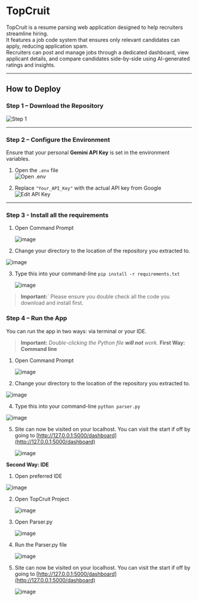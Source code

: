 # TopCruit

TopCruit is a resume parsing web application designed to help recruiters streamline hiring.  
It features a job code system that ensures only relevant candidates can apply, reducing application spam.  
Recruiters can post and manage jobs through a dedicated dashboard, view applicant details, and compare candidates side-by-side using AI-generated ratings and insights.

---

## How to Deploy

### Step 1 – Download the Repository

![Step 1](https://github.com/user-attachments/assets/26303737-91cc-4f15-a601-55ddbace6030)

---

### Step 2 – Configure the Environment

Ensure that your personal **Gemini API Key** is set in the environment variables.

1. Open the `.env` file  
   ![Open .env](https://github.com/user-attachments/assets/ac0f36e5-5ba6-4a97-a324-ea4dc13017b5)

2. Replace `"Your_API_Key"` with the actual API key from Google  
   ![Edit API Key](https://github.com/user-attachments/assets/62d32a5b-ca6c-4d78-b58b-6969c4f3f2ab)

---

### Step 3 - Install all the requirements

1. Open Command Prompt
   
   ![image](https://github.com/user-attachments/assets/89dd6d10-69cf-4ae8-8c2e-abf3a4708411)
   
2. Change your directory to the location of the repository you extracted to.
 
  ![image](https://github.com/user-attachments/assets/07b2ab5a-87ca-4477-9a83-8854993f9eb2)
  
3. Type this into your command-line `pip install -r requirements.txt`

    ![image](https://github.com/user-attachments/assets/69d7434b-0652-402f-821b-2a62d0592b5c)


> **Important:**` Please ensure you double check all the code you download and install first.

### Step 4 – Run the App

You can run the app in two ways: via terminal or your IDE.

> **Important:** _Double-clicking the Python file **will not** work._
**First Way: Command line**
1. Open Command Prompt

   ![image](https://github.com/user-attachments/assets/89dd6d10-69cf-4ae8-8c2e-abf3a4708411)

2. Change your directory to the location of the repository you extracted to.

  ![image](https://github.com/user-attachments/assets/07b2ab5a-87ca-4477-9a83-8854993f9eb2)

4. Type this into your command-line `python parser.py`

  ![image](https://github.com/user-attachments/assets/e62ee681-b05c-4ab5-903e-43fdf075ba52)

5. Site can now be visited on your localhost.
   You can visit the start if off by going to [http://127.0.0.1:5000/dashboard](http://127.0.0.1:5000/dashboard)

   ![image](https://github.com/user-attachments/assets/85909ce1-9a1c-443e-a73c-9c4ac40ec261)


**Second Way: IDE**
1. Open preferred IDE

  ![image](https://github.com/user-attachments/assets/8ec19846-470e-4813-a03a-5a5c8de09fe9)

2. Open TopCruit Project

   ![image](https://github.com/user-attachments/assets/58b745d6-7f3b-40b4-8ad0-97598a433562)

3. Open Parser.py

   ![image](https://github.com/user-attachments/assets/7f1b2cc9-7d22-4eb6-9be8-9fa1587214c6)

4. Run the Parser.py file

   ![image](https://github.com/user-attachments/assets/dc80141f-eb90-4350-aedb-7a8713e2f98f)

5. Site can now be visited on your localhost.
   You can visit the start if off by going to [http://127.0.0.1:5000/dashboard](http://127.0.0.1:5000/dashboard)

   ![image](https://github.com/user-attachments/assets/85909ce1-9a1c-443e-a73c-9c4ac40ec261)
